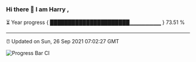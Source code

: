 ### Hi there 👋 I am Harry , 

⏳ Year progress { ██████████████████████▁▁▁▁▁▁▁▁ } 73.51 %

---

⏰ Updated on Sun, 26 Sep 2021 07:02:27 GMT

![Progress Bar CI](https://github.com/duykhang68/duykhang68/workflows/Progress%20Bar%20CI/badge.svg)

